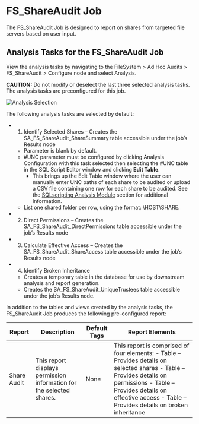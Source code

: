 # FS\_ShareAudit Job

The FS\_ShareAudit Job is designed to report on shares from targeted file servers based on user input.

## Analysis Tasks for the FS\_ShareAudit Job

View the analysis tasks by navigating to the FileSystem > Ad Hoc Audits > FS\_ShareAudit > Configure node and select Analysis.

__CAUTION:__ Do not modify or deselect the last three selected analysis tasks. The analysis tasks are preconfigured for this job.

![Analysis Selection](/img/product_docs/accessanalyzer/accessanalyzer/enterpriseauditor/solutions/filesystem/adhocaudits/shareauditanalysis.png)

The following analysis tasks are selected by default:

- 1. Identify Selected Shares – Creates the SA\_FS\_ShareAudit\_ShareSummary table accessible under the job’s Results node
  - Parameter is blank by default.
  - #UNC parameter must be configured by clicking Analysis Configuration with this task selected then selecting the #UNC table in the SQL Script Editor window and clicking __Edit Table__.
    - This brings up the Edit Table window where the user can manually enter UNC paths of each share to be audited or upload a CSV file containing one row for each share to be audited. See the [SQLscripting Analysis Module](/docs/accessanalyzer/accessanalyzer/enterpriseauditor/admin/analysis/sqlscripting.md) section for additional information.
  - List one shared folder per row, using the format: \\HOST\SHARE.
- 2. Direct Permissions – Creates the SA\_FS\_ShareAudit\_DirectPermissions table accessible under the job’s Results node
- 3. Calculate Effective Access – Creates the SA\_FS\_ShareAudit\_ShareAccess table accessible under the job’s Results node
- 4. Identify Broken Inheritance
  - Creates a temporary table in the database for use by downstream analysis and report generation.
  - Creates the SA\_FS\_ShareAudit\_UniqueTrustees table accessible under the job’s Results node.

In addition to the tables and views created by the analysis tasks, the FS\_ShareAudit Job produces the following pre-configured report:

| Report | Description | Default Tags | Report Elements |
| --- | --- | --- | --- |
| Share Audit | This report displays permission information for the selected shares. | None | This report is comprised of four elements:   - Table – Provides details on selected shares - Table – Provides details on permissions - Table – Provides details on effective access - Table – Provides details on broken inheritance |
